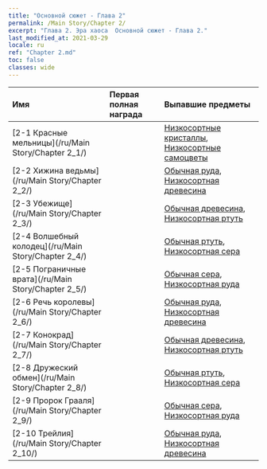 ```yaml
---
title: "Основной сюжет - Глава 2"
permalink: /Main Story/Chapter 2/
excerpt: "Глава 2. Эра хаоса  Основной сюжет - Глава 2."
last_modified_at: 2021-03-29
locale: ru
ref: "Chapter 2.md"
toc: false
classes: wide
---
```


  | Имя |  Первая полная награда | Выпавшие предметы |
  |:------------|:------------|:------------| 
  | [2-1 Красные мельницы](/ru/Main Story/Chapter 2_1/) |  | [Низкосортные кристаллы](/ru/Items/mat_5/), [Низкосортные самоцветы](/ru/Items/mat_4/) |
  | [2-2 Хижина ведьмы](/ru/Main Story/Chapter 2_2/) |  | [Обычная руда](/ru/Items/mat_6/), [Низкосортная древесина](/ru/Items/mat_1/) |
  | [2-3 Убежище](/ru/Main Story/Chapter 2_3/) |  | [Обычная древесина](/ru/Items/mat_7/), [Низкосортная ртуть](/ru/Items/mat_2/) |
  | [2-4 Волшебный колодец](/ru/Main Story/Chapter 2_4/) |  | [Обычная ртуть](/ru/Items/mat_8/), [Низкосортная сера](/ru/Items/mat_3/) |
  | [2-5 Пограничные врата](/ru/Main Story/Chapter 2_5/) |  | [Обычная сера](/ru/Items/mat_9/), [Низкосортная руда](/ru/Items/mat_1/) |
  | [2-6 Речь королевы](/ru/Main Story/Chapter 2_6/) |  | [Обычная руда](/ru/Items/mat_6/), [Низкосортная древесина](/ru/Items/mat_1/) |
  | [2-7 Конокрад](/ru/Main Story/Chapter 2_7/) |  | [Обычная древесина](/ru/Items/mat_7/), [Низкосортная ртуть](/ru/Items/mat_2/) |
  | [2-8 Дружеский обмен](/ru/Main Story/Chapter 2_8/) |  | [Обычная ртуть](/ru/Items/mat_8/), [Низкосортная сера](/ru/Items/mat_3/) |
  | [2-9 Пророк Грааля](/ru/Main Story/Chapter 2_9/) |  | [Обычная сера](/ru/Items/mat_9/), [Низкосортная руда](/ru/Items/mat_1/) |
  | [2-10 Трейлия](/ru/Main Story/Chapter 2_10/) |  | [Обычная руда](/ru/Items/mat_6/), [Низкосортная древесина](/ru/Items/mat_1/) |
